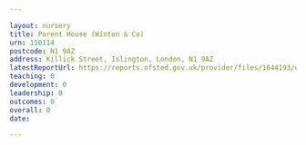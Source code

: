 ```yaml
---

layout: nursery
title: Parent House (Winton & Co)
urn: 150114
postcode: N1 9AZ
address: Killick Street, Islington, London, N1 9AZ
latestReportUrl: https://reports.ofsted.gov.uk/provider/files/1644193/urn/150114.pdf
teaching: 0
development: 0
leadership: 0
outcomes: 0
overall: 0
date: 

---
```

